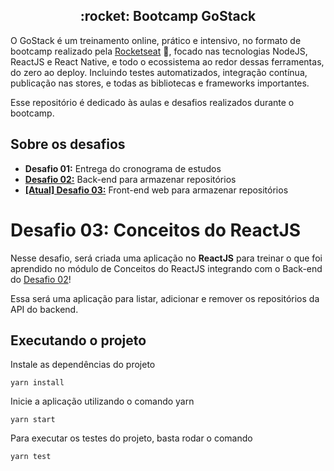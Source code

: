 <h2 align="center">
  :rocket: Bootcamp GoStack
</h2>

O GoStack é um treinamento online, prático e intensivo, no formato de bootcamp realizado pela [Rocketseat](https://rocketseat.com.br/) 💜, focado nas tecnologias NodeJS, ReactJS e React Native, e todo o ecossistema ao redor dessas ferramentas, do zero ao deploy. Incluindo testes automatizados, integração contínua, publicação nas stores, e todas as bibliotecas e frameworks importantes.

Esse repositório é dedicado às aulas e desafios realizados durante o bootcamp.

## Sobre os desafios
* __Desafio 01:__ Entrega do cronograma de estudos
* [__Desafio 02:__](https://github.com/tmegumi/desafio-conceitos-nodejs) Back-end para armazenar repositórios
* [__[Atual] Desafio 03:__](https://github.com/tmegumi/gostack-desafio-conceitos-reactjs) Front-end web para armazenar repositórios

# Desafio 03: Conceitos do ReactJS

Nesse desafio, será criada uma aplicação no __ReactJS__ para treinar o que foi aprendido no módulo de Conceitos do ReactJS integrando com o Back-end do [Desafio 02](https://github.com/tmegumi/desafio-conceitos-nodejs)!

Essa será uma aplicação para listar, adicionar e remover os repositórios da API do backend.

## Executando o projeto
Instale as dependências do projeto
```
yarn install
```
Inicie a aplicação utilizando o comando yarn
```
yarn start
```
Para executar os testes do projeto, basta rodar o comando
```
yarn test
```